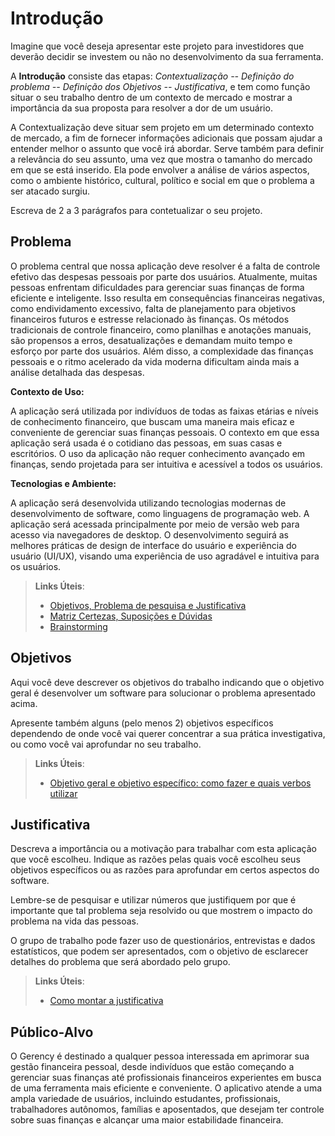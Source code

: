 # Introdução

Imagine que você deseja apresentar este projeto para investidores que deverão decidir se investem ou não no desenvolvimento da sua ferramenta.

A **Introdução** consiste das etapas: *Contextualização -- Definição do problema -- Definição dos Objetivos -- Justificativa*, e tem como função situar o seu trabalho dentro de um contexto de mercado e mostrar a importância da sua proposta para resolver a dor de um usuário.

A Contextualização deve situar sem projeto em um determinado contexto de mercado, a fim de fornecer informações adicionais que possam ajudar a entender melhor o assunto que você irá abordar. Serve também para definir a relevância do seu assunto, uma vez que mostra o tamanho do mercado em que se está inserido. Ela pode envolver a análise de vários aspectos, como o ambiente histórico, cultural, político e social em que o problema a ser atacado surgiu.

Escreva de 2 a 3 parágrafos para contetualizar o seu projeto.

## Problema

O problema central que nossa aplicação deve resolver é a falta de controle efetivo das despesas pessoais por parte dos usuários. Atualmente, muitas pessoas enfrentam dificuldades para gerenciar suas finanças de forma eficiente e inteligente. Isso resulta em consequências financeiras negativas, como endividamento excessivo, falta de planejamento para objetivos financeiros futuros e estresse relacionado às finanças. Os métodos tradicionais de controle financeiro, como planilhas e anotações manuais, são propensos a erros, desatualizações e demandam muito tempo e esforço por parte dos usuários. Além disso, a complexidade das finanças pessoais e o ritmo acelerado da vida moderna dificultam ainda mais a análise detalhada das despesas.

**Contexto de Uso:**

A aplicação será utilizada por indivíduos de todas as faixas etárias e níveis de conhecimento financeiro, que buscam uma maneira mais eficaz e conveniente de gerenciar suas finanças pessoais. O contexto em que essa aplicação será usada é o cotidiano das pessoas, em suas casas e escritórios. O uso da aplicação não requer conhecimento avançado em finanças, sendo projetada para ser intuitiva e acessível a todos os usuários.

**Tecnologias e Ambiente:**

A aplicação será desenvolvida utilizando tecnologias modernas de desenvolvimento de software, como linguagens de programação web. A aplicação será acessada principalmente por meio de versão web para acesso via navegadores de desktop. O desenvolvimento seguirá as melhores práticas de design de interface do usuário e experiência do usuário (UI/UX), visando uma experiência de uso agradável e intuitiva para os usuários.

> **Links Úteis**:
> - [Objetivos, Problema de pesquisa e Justificativa](https://medium.com/@versioparole/objetivos-problema-de-pesquisa-e-justificativa-c98c8233b9c3)
> - [Matriz Certezas, Suposições e Dúvidas](https://medium.com/educa%C3%A7%C3%A3o-fora-da-caixa/matriz-certezas-suposi%C3%A7%C3%B5es-e-d%C3%BAvidas-fa2263633655)
> - [Brainstorming](https://www.euax.com.br/2018/09/brainstorming/)

## Objetivos

Aqui você deve descrever os objetivos do trabalho indicando que o objetivo geral é desenvolver um software para solucionar o problema apresentado acima. 

Apresente também alguns (pelo menos 2) objetivos específicos dependendo de onde você vai querer concentrar a sua prática investigativa, ou como você vai aprofundar no seu trabalho.
 
> **Links Úteis**:
> - [Objetivo geral e objetivo específico: como fazer e quais verbos utilizar](https://blog.mettzer.com/diferenca-entre-objetivo-geral-e-objetivo-especifico/)

## Justificativa

Descreva a importância ou a motivação para trabalhar com esta aplicação que você escolheu. Indique as razões pelas quais você escolheu seus objetivos específicos ou as razões para aprofundar em certos aspectos do software.

Lembre-se de pesquisar e utilizar números que justifiquem por que é importante que tal problema seja resolvido ou que mostrem o impacto do problema na vida das pessoas.

O grupo de trabalho pode fazer uso de questionários, entrevistas e dados estatísticos, que podem ser apresentados, com o objetivo de esclarecer detalhes do problema que será abordado pelo grupo.

> **Links Úteis**:
> - [Como montar a justificativa](https://guiadamonografia.com.br/como-montar-justificativa-do-tcc/)

## Público-Alvo

O Gerency é destinado a qualquer pessoa interessada em aprimorar sua gestão financeira pessoal, desde indivíduos que estão começando a gerenciar suas finanças até profissionais financeiros experientes em busca de uma ferramenta mais eficiente e conveniente. O aplicativo atende a uma ampla variedade de usuários, incluindo estudantes, profissionais, trabalhadores autônomos, famílias e aposentados, que desejam ter controle sobre suas finanças e alcançar uma maior estabilidade financeira.


